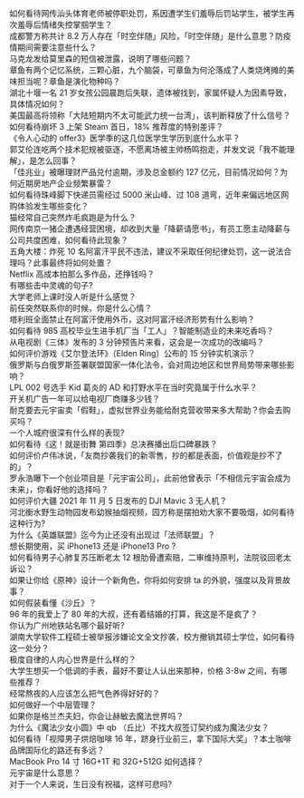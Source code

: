 如何看待网传汕头体育老师被停职处罚，系因遭学生们羞辱后罚站学生，被学生再次羞辱后情绪失控掌掴学生？  
成都警方称共计 8.2 万人存在「时空伴随」风险，「时空伴随」是什么意思？防疫情期间需要注意些什么？  
马克龙发给莫里森的短信被泄露，说明了哪些问题？  
章鱼有两个记忆系统，三颗心脏，九个脑袋，可章鱼为何沦落成了人类烧烤摊的美味担当呢？章鱼是演化物种吗？  
湖北十堰一名 21 岁女孩公园晨跑后失联，遗体被找到，家属怀疑人为因素导致，具体情况如何？  
美国最高将领称「大陆短期内不太可能武力统一台湾」，该判断释放了什么信号？  
如何看待崩坏 3 上架 Steam 首日，18% 推荐度的特别差评？  
《令人心动的 offer3》医学季的这几位医学生学历到底什么水平？  
郭艾伦连吃两个技术犯规被驱逐，不愿离场被主帅杨鸣抱走，并发文说「我不能理解」，是怎么回事？  
「佳兆业」被曝理财产品兑付逾期，涉及总金额约 127 亿元，目前情况如何？为何近期房地产企业频繁暴雷？  
如何看待珠峰脚下快递员需经过 5000 米山峰、过 108 道弯，近年来偏远地区网购体验发生哪些变化？  
猫经常自己突然炸毛疯跑是为什么？  
网传南京一猪企遭遇经营困境，却收到大量「降薪请愿书」，有员工愿主动降薪与公司共度困难，如何看待此现象？  
五角大楼：炸死 10 名阿富汗平民不违法，建议不采取任何纪律处罚，这一说法合理吗？此事最终将如何处置？  
Netflix 高成本拍那么多作品，还挣钱吗？  
有哪些击中灵魂的句子?  
大学老师上课时没人听是什么感觉？  
前任突然联系你的时候，你是什么心情？  
塔利班全面禁止在阿富汗使用外币，这对阿富汗经济形势有什么影响？  
如何看待 985 高校毕业生进手机厂当「工人」？智能制造业的未来吃香吗？  
从电视剧《三体》发布的 3 分钟预告片来看，这会是一次成功的改编吗？  
如何评价游戏《艾尔登法环》（Elden Ring）公布的 15 分钟实机演示？  
俄罗斯与白俄罗斯签署联盟国家一体化法令，会对周边地区和世界局势带来哪些影响？  
LPL 002 号选手 Kid 葛炎的 AD 和打野水平在当时究竟属于什么水平？  
开关机广告一年可以给电视厂商赚多少钱？  
耐克要去元宇宙卖「假鞋」，虚拟世界业务能给耐克营收带来多大帮助？你会去购买吗？  
一个人城府很深有什么样的表现?  
如何看待《这！就是街舞 第四季》总决赛播出后口碑暴跌？  
如何评价卢伟冰说，「友商抄袭我们的新零售，抄的都是表面，价值观是抄不了的」？  
罗永浩曝下一个创业项目是「元宇宙公司」，此前他曾表示「不相信元宇宙会成为未来」，你看好他的选择吗？  
如何评价大疆 2021 年 11 月 5 日发布的 DJI Mavic 3 无人机？  
河北衡水野生动物园发布幼猴抽烟视频，园方称是摆拍劝大家不要吸烟，如何看待这种行为?  
为什么《英雄联盟》迄今为止还没有出现过「法师联盟」？  
想长期使用，买 iPhone13 还是 iPhone13 Pro ?  
如何看待男子心肺复苏压断老太 12 根肋骨遭索赔，二审维持原判，法院驳回老太诉讼？  
如果让你给《原神》设计一个新角色，你将如何安排 ta 的外貌，强度以及背景故事？  
如何假装看懂《沙丘》？  
96 年的我爱上了 80 年的大叔，还有着结婚的打算，我这是不是疯了？  
你认为广州地铁站名哪个最好听?  
湖南大学软件工程硕士被举报涉嫌论文全文抄袭，校方撤销其硕士学位，如何看待这一处分？  
极度自律的人内心世界是什么样的？  
大学生想买一个低调的手表，最好不要让人认出来那种，价格 3-8w 之间，有哪些推荐？  
经常熬夜的人应该怎么把气色养得好好的？  
如何做好一个中层管理？  
如果你是格兰杰夫妇，你会让赫敏去魔法世界吗？  
为什么《魔法少女小圆》中 qb （丘比）不找大叔签订契约成为魔法少女？  
如何看待「视障男子烘焙咖啡 16 年，跻身行业前三，拿下国际大奖」？本土咖啡品牌国际化的路还有多远？  
MacBook Pro 14 寸 16G+1T 和 32G+512G 如何选择？  
元宇宙是什么意思？  
对于一个人来说，生日没有祝福，这样可悲吗?  
